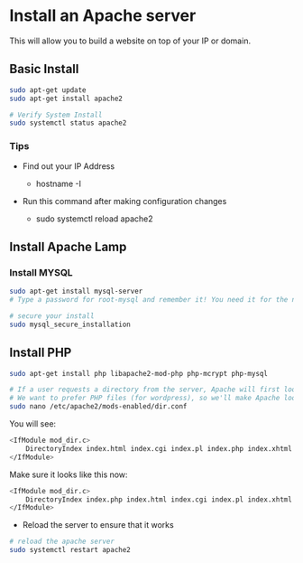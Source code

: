 # Install an Apache server
This will allow you to build a website on top of your IP or domain.

## Basic Install

```sh
sudo apt-get update
sudo apt-get install apache2

# Verify System Install
sudo systemctl status apache2
```

### Tips

- Find out your IP Address
  - hostname -I

- Run this command after making configuration changes
  - sudo systemctl reload apache2

## Install Apache Lamp

### Install MYSQL

```sh
sudo apt-get install mysql-server
# Type a password for root-mysql and remember it! You need it for the next guide

# secure your install
sudo mysql_secure_installation
```

## Install PHP

```sh
sudo apt-get install php libapache2-mod-php php-mcrypt php-mysql

# If a user requests a directory from the server, Apache will first look for a file called index.html.
# We want to prefer PHP files (for wordpress), so we'll make Apache look for an index.php file first.
sudo nano /etc/apache2/mods-enabled/dir.conf
```

You will see: 
```sh
<IfModule mod_dir.c>
    DirectoryIndex index.html index.cgi index.pl index.php index.xhtml index.htm
</IfModule>
```

Make sure it looks like this now:
```sh
<IfModule mod_dir.c>
    DirectoryIndex index.php index.html index.cgi index.pl index.xhtml index.htm
</IfModule>
```

- Reload the server to ensure that it works

```sh
# reload the apache server
sudo systemctl restart apache2
```
